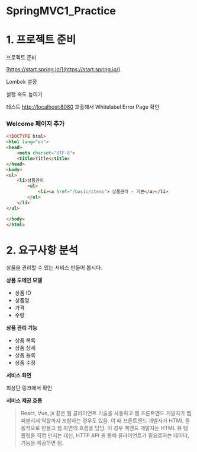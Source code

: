 # SpringMVC1_Practice

# 1. 프로젝트 준비

프로젝트 준비

[https://start.spring.io/](https://start.spring.io/)


Lombok 설정

실행 속도 높이기

테스트 [http://localhost:8080](http://localhost:8080) 호출해서 Whitelabel Error Page 확인

### **Welcome 페이지 추가**

```html
<!DOCTYPE html>
<html lang="en">
<head>
    <meta charset="UTF-8">
    <title>Title</title>
</head>
<body>
<ul>
    <li>상품관리
        <ul>
            <li><a href="/basic/items"> 상품관리 - 기본</a></li>
        </ul>
    </li>
</ul>

</body>
</html>
```


# 2. 요구사항 분석

상품을 관리할 수 있는 서비스 만들어 봅시다.

**상품 도메인 모델**

- 상품 ID
- 상품명
- 가격
- 수량

**상품 관리 기능**

- 상품 목록
- 상품 상세
- 상품 등록
- 상품 수정

**서비스 화면**

최상단 링크에서 확인

**서비스 제공 흐름**


> React, Vue, js 같은 웹 클라이언트 기술을 사용하고 웹 프론트엔드 개발자가 웹 퍼블리셔 역할까지 포함하는 경우도 있음.
이 때 프론트엔드 개발자가 HTML 을 동적으로 만들고 웹 화면의 흐름을 담당. 이 경우 벡엔드 개발자는 HTML 뷰 템플릿을 직접 만지는 대신, HTTP API 을 통해 클라이언트가 필요로하는 데이터, 기능을 제공하면 됨.


